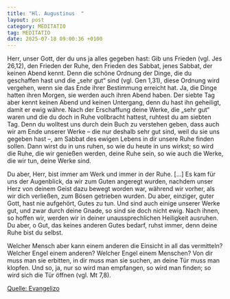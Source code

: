 ```yaml
---
title: "Hl. Augustinus  "
layout: post
category: MEDITATIO
tag: MEDITATIO
date: 2025-07-18 09:00:36 +0100
---
```

Herr, unser Gott, der du uns ja alles gegeben hast: Gib uns Frieden (vgl. Jes 26,12), den Frieden der Ruhe, den Frieden des Sabbat, jenes Sabbat, der keinen Abend kennt. Denn die schöne Ordnung der Dinge, die du geschaffen hast und die „sehr gut“ sind (vgl. Gen 1,31), diese Ordnung wird vergehen, wenn sie das Ende ihrer Bestimmung erreicht hat.<!--more--> Ja, die Dinge hatten ihren Morgen, sie werden auch ihren Abend haben. Der siebte Tag aber kennt keinen Abend und keinen Untergang, denn du hast ihn geheiligt, damit er ewig währe. Nach der Erschaffung deine Werke, die „sehr gut“ waren und die du doch in Ruhe vollbracht hattest, ruhtest du am siebten Tag. Denn du wolltest uns durch dein Buch zu verstehen geben, dass auch wir am Ende unserer Werke – die nur deshalb sehr gut sind, weil du sie uns gegeben hast –, am Sabbat des ewigen Lebens in dir unsere Ruhe finden sollen. Dann wirst du in uns ruhen, so wie du heute in uns wirkst; so wird die Ruhe, die wir genießen werden, deine Ruhe sein, so wie auch die Werke, die wir tun, deine Werke sind.
 
Du aber, Herr, bist immer am Werk und immer in der Ruhe. […] Es kam für uns der Augenblick, da wir zum Guten angeregt wurden, nachdem unser Herz von deinem Geist dazu bewegt worden war, während wir vorher, als wir dich verließen, zum Bösen getrieben wurden. Du aber, einziger, guter Gott, hast nie aufgehört, Gutes zu tun. Und sind auch einige unserer Werke gut, und zwar durch deine Gnade, so sind sie doch nicht ewig. Nach ihnen, so hoffen wir, werden wir in deiner unaussprechlichen Heiligkeit ausruhen. Du aber, o Gut, das keines anderen Gutes bedarf, ruhst immer, denn deine Ruhe bist du selbst.
 
Welcher Mensch aber kann einem anderen die Einsicht in all das vermitteln? Welcher Engel einem anderen? Welcher Engel einem Menschen? Von dir muss man sie erbitten, in dir muss man sie suchen, an deine Tür muss man klopfen. Und so, ja, nur so wird man empfangen, so wird man finden; so wird sich die Tür öffnen (vgl. Mt 7,8).

[Quelle: Evangelizo](https://evangeliumtagfuertag.org/DE/gospel)